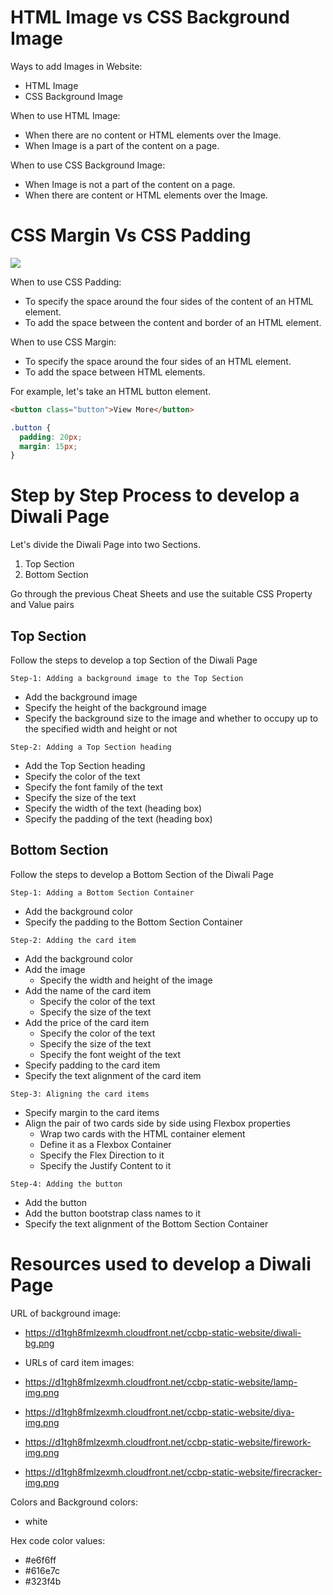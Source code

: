 # HTML Image vs CSS Background Image

Ways to add Images in Website:

- HTML Image
- CSS Background Image

When to use HTML Image:

- When there are no content or HTML elements over the Image.
- When Image is a part of the content on a page.

When to use CSS Background Image:

- When Image is not a part of the content on a page.
- When there are content or HTML elements over the Image.

# CSS Margin Vs CSS Padding

<img src="https://nkb-backend-media-static-tenxiitian.s3.ap-south-1.amazonaws.com/tenxiitian_prod/programs/Tech+Programs/frontend-content/ccbp/questions/static-websites/images/CSS-box-model-image-margin-padding.png"/>

When to use CSS Padding:

- To specify the space around the four sides of the content of an HTML element.
- To add the space between the content and border of an HTML element.

When to use CSS Margin:

- To specify the space around the four sides of an HTML element.
- To add the space between HTML elements.

For example, let's take an HTML button element.

```HTML
<button class="button">View More</button>
```

```CSS
.button {
  padding: 20px;
  margin: 15px;
}
```

# Step by Step Process to develop a Diwali Page

Let's divide the Diwali Page into two Sections.

1. Top Section
2. Bottom Section

Go through the previous Cheat Sheets and use the suitable CSS Property and Value pairs

## Top Section

Follow the steps to develop a top Section of the Diwali Page

`Step-1: Adding a background image to the Top Section`

- Add the background image
- Specify the height of the background image
- Specify the background size to the image and whether to occupy up to the specified width and height or not

`Step-2: Adding a Top Section heading`

- Add the Top Section heading
- Specify the color of the text
- Specify the font family of the text
- Specify the size of the text
- Specify the width of the text (heading box)
- Specify the padding of the text (heading box)

## Bottom Section

Follow the steps to develop a Bottom Section of the Diwali Page

`Step-1: Adding a Bottom Section Container`

- Add the background color
- Specify the padding to the Bottom Section Container

`Step-2: Adding the card item`

- Add the background color
- Add the image
  - Specify the width and height of the image
- Add the name of the card item
  - Specify the color of the text
  - Specify the size of the text
- Add the price of the card item
  - Specify the color of the text
  - Specify the size of the text
  - Specify the font weight of the text
- Specify padding to the card item
- Specify the text alignment of the card item

`Step-3: Aligning the card items`

- Specify margin to the card items
- Align the pair of two cards side by side using Flexbox properties
  - Wrap two cards with the HTML container element
  - Define it as a Flexbox Container
  - Specify the Flex Direction to it
  - Specify the Justify Content to it

`Step-4: Adding the button`

- Add the button
- Add the button bootstrap class names to it
- Specify the text alignment of the Bottom Section Container

# Resources used to develop a Diwali Page

URL of background image:

- https://d1tgh8fmlzexmh.cloudfront.net/ccbp-static-website/diwali-bg.png

- URLs of card item images:

- https://d1tgh8fmlzexmh.cloudfront.net/ccbp-static-website/lamp-img.png
- https://d1tgh8fmlzexmh.cloudfront.net/ccbp-static-website/diya-img.png
- https://d1tgh8fmlzexmh.cloudfront.net/ccbp-static-website/firework-img.png
- https://d1tgh8fmlzexmh.cloudfront.net/ccbp-static-website/firecracker-img.png

Colors and Background colors:

- white

Hex code color values:

- #e6f6ff
- #616e7c
- #323f4b
